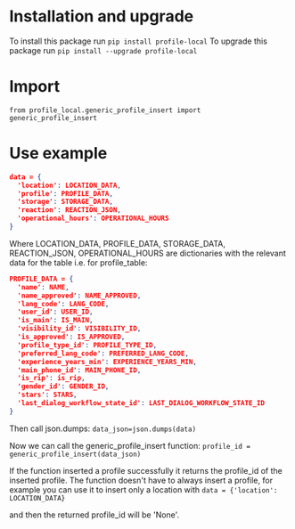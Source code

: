 # Installation and upgrade

To install this package run `pip install profile-local`
To upgrade this package run `pip install --upgrade profile-local`

# Import

`from profile_local.generic_profile_insert import generic_profile_insert`

# Use example

```json
data = {
  'location': LOCATION_DATA,
  'profile': PROFILE_DATA,
  'storage': STORAGE_DATA,
  'reaction': REACTION_JSON,
  'operational_hours': OPERATIONAL_HOURS
}
```

Where LOCATION_DATA, PROFILE_DATA, STORAGE_DATA, REACTION_JSON, OPERATIONAL_HOURS are dictionaries with the relevant
data for the table
i.e. for profile_table:

```json
PROFILE_DATA = {
  'name': NAME,
  'name_approved': NAME_APPROVED,
  'lang_code': LANG_CODE,
  'user_id': USER_ID,
  'is_main': IS_MAIN,
  'visibility_id': VISIBILITY_ID,
  'is_approved': IS_APPROVED,
  'profile_type_id': PROFILE_TYPE_ID,
  'preferred_lang_code': PREFERRED_LANG_CODE,
  'experience_years_min': EXPERIENCE_YEARS_MIN,
  'main_phone_id': MAIN_PHONE_ID,
  'is_rip': is_rip,
  'gender_id': GENDER_ID,
  'stars': STARS,
  'last_dialog_workflow_state_id': LAST_DIALOG_WORKFLOW_STATE_ID
}
```

Then call json.dumps:
`data_json=json.dumps(data)`

Now we can call the generic_profile_insert function:
`profile_id = generic_profile_insert(data_json)`

If the function inserted a profile successfully it returns the profile_id of the inserted profile.
The function doesn't have to always insert a profile, for example you can use it to insert only a location with
`data = {'location': LOCATION_DATA}`

and then the returned profile_id will be 'None'.